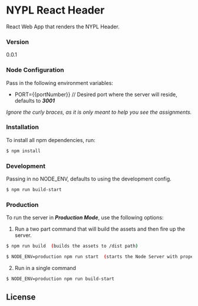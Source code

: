 # NYPL React Header

React Web App that renders the NYPL Header.

### Version
0.0.1

### Node Configuration
Pass in the following environment variables:  

* PORT={{portNumber}} // Desired port where the server will reside, defaults to ***3001***

*Ignore the curly braces, as it is only meant to help you see the assignments.*  

### Installation
To install all npm dependencies, run:
```sh
$ npm install
```

### Development
Passing in no NODE_ENV, defaults to using the development config.
```sh
$ npm run build-start
```


### Production
To run the server in ***Production Mode***, use the following options:

1) Run a two part command that will build the assets and then fire up the server.

```sh
$ npm run build  (builds the assets to /dist path)
```

```sh
$ NODE_ENV=production npm run start  (starts the Node Server with proper environment) 
```

2) Run in a single command
```sh
$ NODE_ENV=production npm run build-start
```


License
----